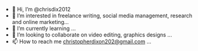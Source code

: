- 👋 Hi, I’m @chrisdix2012
- 👀 I’m interested in freelance writing, social media management, research and online marketing...
- 🌱 I’m currently learning ...
- 💞️ I’m looking to collaborate on video editing, graphics designs ...
- 📫 How to reach me christopherdixon202@gmail.com ...

<!---
chrisdix2012/chrisdix2012 is a ✨ special ✨ repository because its `README.md` (this file) appears on your GitHub profile.
You can click the Preview link to take a look at your changes.
--->
